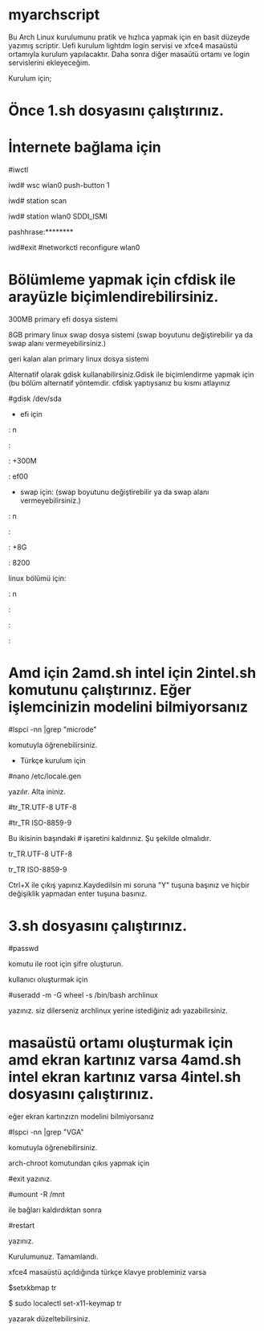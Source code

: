 # myarchscript

Bu Arch Linux kurulumunu pratik ve hızlıca yapmak için en basit düzeyde yazımış scriptir. Uefi kurulum lightdm login servisi ve xfce4 masaüstü ortamıyla kurulum yapılacaktır. Daha sonra diğer masaütü ortamı ve login servislerini ekleyeceğim.

Kurulum için;

# Önce 1.sh dosyasını çalıştırınız.

# İnternete bağlama için
#iwctl

iwd# wsc wlan0 push-button 1

iwd# station scan

iwd# station wlan0 SDDI_ISMI

pashhrase:********

iwd#exit
#networkctl reconfigure wlan0

# Bölümleme yapmak için  cfdisk ile arayüzle biçimlendirebilirsiniz. 

300MB primary efi dosya sistemi

8GB primary linux swap dosya sistemi (swap boyutunu değiştirebilir ya da swap alanı vermeyebilirsiniz.)

geri kalan alan primary linux dosya sistemi

Alternatif olarak gdisk kullanabilirsiniz.Gdisk ile biçimlendirme yapmak için (bu bölüm alternatif yöntemdir. cfdisk yaptıysanız bu kısmı atlayınız

#gdisk /dev/sda

* efi için

: n

:

: +300M

: ef00

* swap için: (swap boyutunu değiştirebilir ya da swap alanı vermeyebilirsiniz.)

: n

:

: +8G

: 8200

linux bölümü için:

: n

:

:

:

# Amd için 2amd.sh intel için 2intel.sh komutunu çalıştırınız. Eğer işlemcinizin modelini bilmiyorsanız

#lspci -nn |grep "microde"

komutuyla öğrenebilirsiniz.

* Türkçe kurulum için 

#nano /etc/locale.gen

yazılır. Alta ininiz.

#tr_TR.UTF-8 UTF-8

#tr_TR ISO-8859-9

Bu ikisinin başındaki # işaretini kaldırınız. Şu şekilde olmalıdır.

tr_TR.UTF-8 UTF-8

tr_TR ISO-8859-9

Ctrl+X ile çıkış yapınız.Kaydedilsin mi soruna "Y" tuşuna başınız ve hiçbir değişiklik yapmadan enter tuşuna basınız.

# 3.sh dosyasını çalıştırınız.

#passwd

komutu ile root için şifre oluşturun.

kullanıcı oluşturmak için 

#useradd -m -G wheel -s /bin/bash archlinux

yazınız. siz dilerseniz archlinux yerine istediğiniz adı yazabilirsiniz.

# masaüstü ortamı oluşturmak için amd ekran kartınız varsa 4amd.sh intel ekran kartınız varsa 4intel.sh dosyasını çalıştırınız.

eğer ekran kartınzızn modelini bilmiyorsanız

#lspci -nn |grep "VGA"

komutuyla öğrenebilirsiniz.

arch-chroot komutundan çıkıs yapmak için

#exit yazınız.

#umount -R /mnt

ile bağları kaldırdıktan sonra 

#restart

yazınız.

Kurulumunuz. Tamamlandı.

xfce4 masaüstü açıldığında türkçe klavye probleminiz varsa

$setxkbmap tr

$ sudo localectl set-x11-keymap tr 

yazarak düzeltebilirsiniz.
